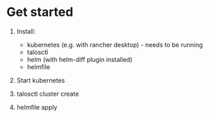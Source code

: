 # Get started

1. Install:

    - kubernetes (e.g. with rancher desktop) - needs to be running
    - talosctl
    - helm (with helm-diff plugin installed)
    - helmfile

2. Start kubernetes
3. talosctl cluster create
4. helmfile apply
